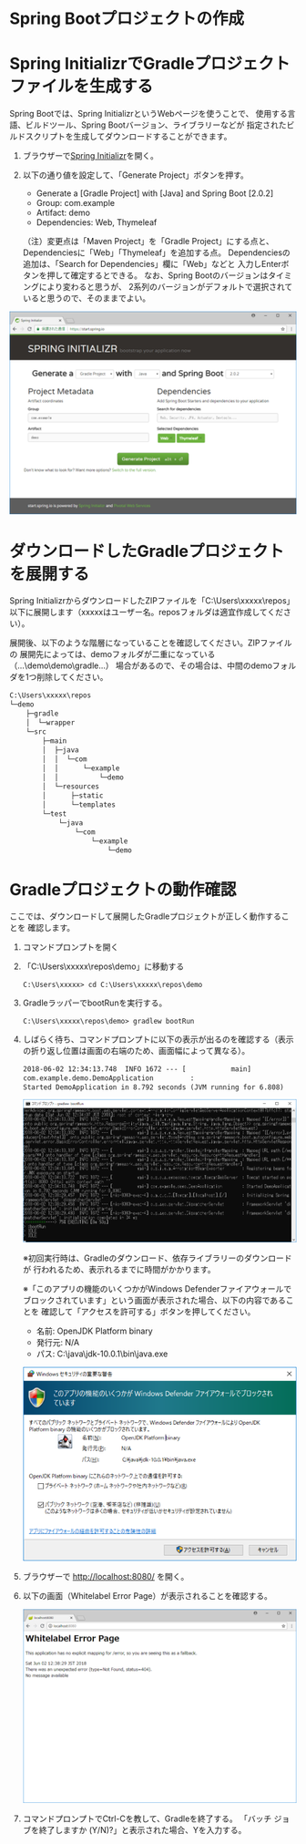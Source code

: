 # Spring Bootプロジェクトの作成

# Spring InitializrでGradleプロジェクトファイルを生成する

Spring Bootでは、Spring InitializrというWebページを使うことで、
使用する言語、ビルドツール、Spring Bootバージョン、ライブラリーなどが
指定されたビルドスクリプトを生成してダウンロードすることができます。

1. ブラウザーで[Spring Initializr](https://start.spring.io/)を開く。
1. 以下の通り値を設定して、「Generate Project」ボタンを押す。
   - Generate a [Gradle Project] with [Java] and Spring Boot [2.0.2]
   - Group: com.example
   - Artifact: demo
   - Dependencies: Web, Thymeleaf
   
   （注）変更点は「Maven Project」を「Gradle Project」にする点と、
   Dependenciesに「Web」「Thymeleaf」を追加する点。
   Dependenciesの追加は、「Search for Dependencies」欄に「Web」などと
   入力しEnterボタンを押して確定するとできる。
   なお、Spring Bootのバージョンはタイミングにより変わると思うが、
   2系列のバージョンがデフォルトで選択されていると思うので、そのままでよい。
   
![Spring Initializr](../images/spring_initializr.png)

# ダウンロードしたGradleプロジェクトを展開する

Spring InitializrからダウンロードしたZIPファイルを「C:\Users\xxxxx\repos」
以下に展開します（xxxxxはユーザー名。reposフォルダは適宜作成してください）。

展開後、以下のような階層になっていることを確認してください。ZIPファイルの
展開先によっては、demoフォルダが二重になっている（...\demo\demo\gradle\...）
場合があるので、その場合は、中間のdemoフォルダを1つ削除してください。

```
C:\Users\xxxxx\repos
└─demo
    ├─gradle
    │  └─wrapper
    └─src
        ├─main
        │  ├─java
        │  │  └─com
        │  │      └─example
        │  │          └─demo
        │  └─resources
        │      ├─static
        │      └─templates
        └─test
            └─java
                └─com
                    └─example
                        └─demo
```

# Gradleプロジェクトの動作確認

ここでは、ダウンロードして展開したGradleプロジェクトが正しく動作することを
確認します。

1. コマンドプロンプトを開く
1. 「C:\Users\xxxxx\repos\demo」に移動する

    ```
    C:\Users\xxxxx> cd C:\Users\xxxxx\repos\demo
    ```

1. GradleラッパーでbootRunを実行する。

    ```
    C:\Users\xxxxx\repos\demo> gradlew bootRun
    ```

1. しばらく待ち、コマンドプロンプトに以下の表示が出るのを確認する（表示の折り返し位置は画面の右端のため、画面幅によって異なる）。

    ```
    2018-06-02 12:34:13.748  INFO 1672 --- [           main] com.example.demo.DemoApplication         : 
    Started DemoApplication in 8.792 seconds (JVM running for 6.808)
    ```

    ![bootRun command prompt](../images/bootrun_cmd.png)
    
    ※初回実行時は、Gradleのダウンロード、依存ライブラリーのダウンロードが
    行われるため、表示れるまでに時間がかかります。
    
    ※「このアプリの機能のいくつかがWindows Defenderファイアウォールで
    ブロックされています」という画面が表示された場合、以下の内容であることを
    確認して「アクセスを許可する」ボタンを押してください。
    
    - 名前: OpenJDK Platform binary
    - 発行元: N/A
    - パス: C:\java\jdk-10.0.1\bin\java.exe
    
    ![Windows Defender](../images/win_defender_java.png)

1. ブラウザーで [http://localhost:8080/](http://localhost:8080/) を開く。

1. 以下の画面（Whitelabel Error Page）が表示されることを確認する。

    ![Whitelabel Error Page](../images/whitelabel_error_page.png)

1. コマンドプロンプトでCtrl-Cを教して、Gradleを終了する。
「バッチ ジョブを終了しますか (Y/N)?」と表示された場合、Yを入力する。


